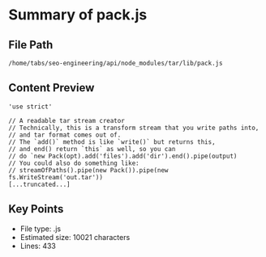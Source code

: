 # Summary of pack.js
  
## File Path
`/home/tabs/seo-engineering/api/node_modules/tar/lib/pack.js`

## Content Preview
```
'use strict'

// A readable tar stream creator
// Technically, this is a transform stream that you write paths into,
// and tar format comes out of.
// The `add()` method is like `write()` but returns this,
// and end() return `this` as well, so you can
// do `new Pack(opt).add('files').add('dir').end().pipe(output)
// You could also do something like:
// streamOfPaths().pipe(new Pack()).pipe(new fs.WriteStream('out.tar'))
[...truncated...]
```

## Key Points
- File type: .js
- Estimated size: 10021 characters
- Lines: 433
